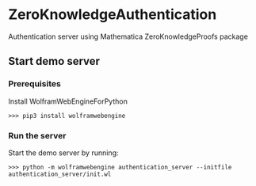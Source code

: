 # ZeroKnowledgeAuthentication
Authentication server using Mathematica ZeroKnowledgeProofs package

## Start demo server

### Prerequisites
Install WolframWebEngineForPython
```
>>> pip3 install wolframwebengine
```

### Run the server
Start the demo server by running:
```
>>> python -m wolframwebengine authentication_server --initfile authentication_server/init.wl
```
